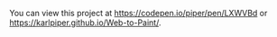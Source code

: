 You can view this project at https://codepen.io/piper/pen/LXWVBd or https://karlpiper.github.io/Web-to-Paint/.
